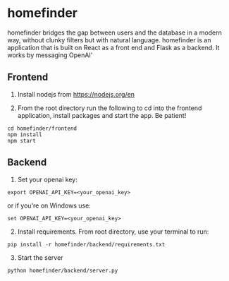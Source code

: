 # homefinder
homefinder bridges the gap between users and the database in a modern way, without clunky filters but with natural language. homefinder is an application that is built on React as a front end and Flask as a backend. It works by messaging OpenAI'

## Frontend
1. Install nodejs from https://nodejs.org/en

2. From the root directory run the following to cd into the frontend application, install packages and start the app. Be patient!
```
cd homefinder/frontend
npm install
npm start
```

## Backend

1. Set your openai key:
```
export OPENAI_API_KEY=<your_openai_key>
```
or if you're on Windows use:
```
set OPENAI_API_KEY=<your_openai_key>
```

2. Install requirements. From root directory, use your terminal to run:
```
pip install -r homefinder/backend/requirements.txt
```

3. Start the server
```
python homefinder/backend/server.py
```
